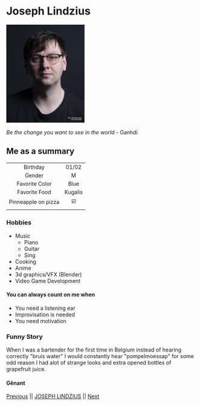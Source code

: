 # Joseph Lindzius

![Joseph Lindzius](/JJFL.png "Joseph Lindzius") 

*Be the change you want to see in the world* - Ganhdi 

## Me as a summary
|            |                              |
|:-----------------------------:|:---------:|
|   Birthday                    |   01/02   |
|   Gender                      |   M       |
|   Favorite Color              |   Blue    |
|   Favorite Food               |  Kugalis  |
|   Pinneapple on pizza         |  :ballot_box_with_check:  |
|            |                              |     

### Hobbies

- Music
  - Piano
  - Guitar
  - Sing
- Cooking
- Anime
- 3d graphics/VFX (Blender)
- Video Game Development

#### You can always count on me when 
- You need a listening ear
- Improvisation is needed
- You need motivation

### Funny Story

When I was a bartender for the first time in Belgium instead of hearing correctly "bruis water" I would constantly hear "pompelmoessap" for some odd reason  I had alot of strange looks and extra opened bottles of grapefruit juice.

#### Gênant


[Previous]() || [JOSEPH LINDZIUS](#) || [Next]()          

